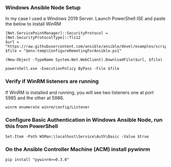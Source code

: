 ### Windows Ansible Node Setup
In my case I used a Windows 2019 Server. Launch PowerShell ISE and paste the below to install WinRM
```
[Net.ServicePointManager]::SecurityProtocol = [Net.SecurityProtocolType]::Tls12
$url = "https://raw.githubusercontent.com/ansible/ansible/devel/examples/scripts/ConfigureRemotingForAnsible.ps1"
$file = "$env:temp\ConfigureRemotingForAnsible.ps1"

(New-Object -TypeName System.Net.WebClient).DownloadFile($url, $file)

powershell.exe -ExecutionPolicy ByPass -File $file
```

### Verify if WinRM listeners are running
If WinRM is installed and running, you will see two listeners one at port 5985 and the other at 5986.
```
winrm enumerate winrm/config/Listener
```

### Configure Basic Authentication in Windows Ansible Node, run this from PowerShell
```
Set-Item -Path WSMan:\localhost\Service\Auth\Basic -Value $true
```

### On the Ansible Controller Machine (ACM) install pywinrm
```
pip install "pywinrm>=0.3.0"
```

